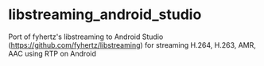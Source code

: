 # libstreaming_android_studio
Port of fyhertz's libstreaming to Android Studio (https://github.com/fyhertz/libstreaming) for streaming H.264, H.263, AMR, AAC using RTP on Android
